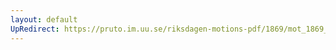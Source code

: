 ```yaml
---
layout: default
UpRedirect: https://pruto.im.uu.se/riksdagen-motions-pdf/1869/mot_1869__fk__22/mot_1869__fk__22-002.pdf
---
```

